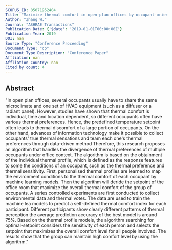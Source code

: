 ```yaml
---
SCOPUS_ID: 85071952404
Title: "Maximize thermal comfort in open-plan offices by occupant-oriented control based on individual thermal profile"
Author: "Zhang W."
Journal: "ASHRAE Transactions"
Publication Date: {'$date': '2019-01-01T00:00:00Z'}
Publication Year: 2019
DOI: nan
Source Type: "Conference Proceeding"
Document Type: "cp"
Document Type Description: "Conference Paper"
Affliation: nan
Affliation Country: nan
Cited by count: 4
---
```


## Abstract
"In open plan offices, several occupants usually have to share the same microclimate and one set of HVAC equipment (such as a diffuser or a radiant panel). However, studies have shown that thermal comfort is individual, time and location dependent, so different occupants often have various thermal preferences. Hence, the predefined temperature setpoint often leads to thermal discomfort of a large portion of occupants. On the other hand, advances of information technology make it possible to collect occupants' true thermal sensations and team each one's thermal preferences through data-driven method Therefore, this research proposes an algorithm that handles the divergence of thermal preferences of multiple occupants under office context. The algorithm is based on the obtainment of the individual thermal profile, which is defined as the response features to some the conditions of an occupant, such as the thermal preference and thermal sensitivity. First, personalised thermal profiles are learned to map the environment conditions to the thermal comfort of each occupant by machine learning models. Then the algorithm will deride the setpoint of the office room that maximize the overall thermal comfort of the group of occupants. A series controlled experiments are first conducted to collect environmental data and thermal votes. The data are used to train the machine lea models to predict a self-defined thermal comfort index for each participant. Different participants show clearly different patterns of thermal perception the average prediction accuracy of the best model is around 75%. Based on the thermal profile models, the algorithm searching for optimal-setpoint considers the sensitivity of each person and selects the setpoint that maximizes the overall comfort level for all people involved. The results show that the group can maintain high comfort level by using the algorithm."
